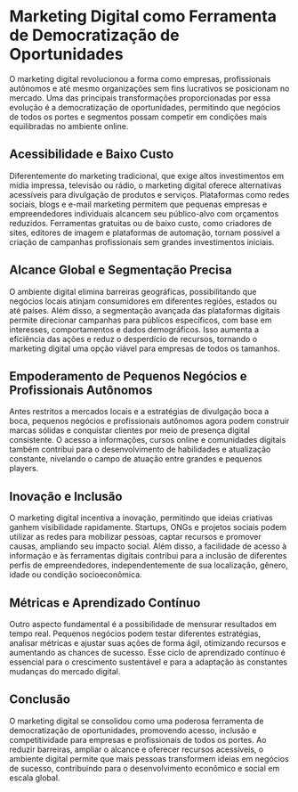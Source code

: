 
# Marketing Digital como Ferramenta de Democratização de Oportunidades

O marketing digital revolucionou a forma como empresas, profissionais autônomos e até mesmo organizações sem fins lucrativos se posicionam no mercado. Uma das principais transformações proporcionadas por essa evolução é a democratização de oportunidades, permitindo que negócios de todos os portes e segmentos possam competir em condições mais equilibradas no ambiente online.

## Acessibilidade e Baixo Custo

Diferentemente do marketing tradicional, que exige altos investimentos em mídia impressa, televisão ou rádio, o marketing digital oferece alternativas acessíveis para divulgação de produtos e serviços. Plataformas como redes sociais, blogs e e-mail marketing permitem que pequenas empresas e empreendedores individuais alcancem seu público-alvo com orçamentos reduzidos. Ferramentas gratuitas ou de baixo custo, como criadores de sites, editores de imagem e plataformas de automação, tornam possível a criação de campanhas profissionais sem grandes investimentos iniciais.

## Alcance Global e Segmentação Precisa

O ambiente digital elimina barreiras geográficas, possibilitando que negócios locais atinjam consumidores em diferentes regiões, estados ou até países. Além disso, a segmentação avançada das plataformas digitais permite direcionar campanhas para públicos específicos, com base em interesses, comportamentos e dados demográficos. Isso aumenta a eficiência das ações e reduz o desperdício de recursos, tornando o marketing digital uma opção viável para empresas de todos os tamanhos.

## Empoderamento de Pequenos Negócios e Profissionais Autônomos

Antes restritos a mercados locais e a estratégias de divulgação boca a boca, pequenos negócios e profissionais autônomos agora podem construir marcas sólidas e conquistar clientes por meio de presença digital consistente. O acesso a informações, cursos online e comunidades digitais também contribui para o desenvolvimento de habilidades e atualização constante, nivelando o campo de atuação entre grandes e pequenos players.

## Inovação e Inclusão

O marketing digital incentiva a inovação, permitindo que ideias criativas ganhem visibilidade rapidamente. Startups, ONGs e projetos sociais podem utilizar as redes para mobilizar pessoas, captar recursos e promover causas, ampliando seu impacto social. Além disso, a facilidade de acesso à informação e às ferramentas digitais contribui para a inclusão de diferentes perfis de empreendedores, independentemente de sua localização, gênero, idade ou condição socioeconômica.

## Métricas e Aprendizado Contínuo

Outro aspecto fundamental é a possibilidade de mensurar resultados em tempo real. Pequenos negócios podem testar diferentes estratégias, analisar métricas e ajustar suas ações de forma ágil, otimizando recursos e aumentando as chances de sucesso. Esse ciclo de aprendizado contínuo é essencial para o crescimento sustentável e para a adaptação às constantes mudanças do mercado digital.

## Conclusão

O marketing digital se consolidou como uma poderosa ferramenta de democratização de oportunidades, promovendo acesso, inclusão e competitividade para empresas e profissionais de todos os portes. Ao reduzir barreiras, ampliar o alcance e oferecer recursos acessíveis, o ambiente digital permite que mais pessoas transformem ideias em negócios de sucesso, contribuindo para o desenvolvimento econômico e social em escala global.
```
